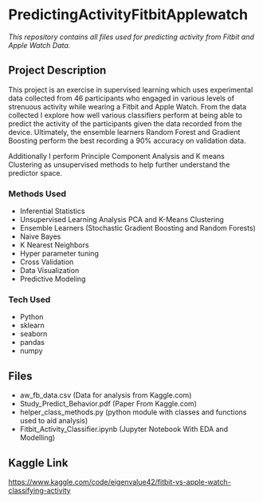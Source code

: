 # PredictingActivityFitbitApplewatch


*This repository contains all files used for predicting activity from Fitbit and Apple Watch Data.*

## Project Description
This project is an exercise in supervised learning which uses experimental data collected from 46 participants who engaged in various levels of strenuous activity while wearing a Fitbit and Apple Watch. From the data collected I explore how well various classifiers perform at being able to predict the activity of the participants given the data recorded from the device. Ultimately, the ensemble learners Random Forest and Gradient Boosting perform the best recording a 90% accuracy on validation data. 

Additionally I perform Principle Component Analysis and K means Clustering as unsupervised methods to help further understand the predictor space.

### Methods Used
* Inferential Statistics
* Unsupervised Learning Analysis PCA and K-Means Clustering
* Ensemble Learners (Stochastic Gradient Boosting and Random Forests)
* Naive Bayes
* K Nearest Neighbors
* Hyper parameter tuning
* Cross Validation
* Data Visualization
* Predictive Modeling

### Tech Used
* Python
* sklearn
* seaborn
* pandas
* numpy

## Files
* aw_fb_data.csv (Data for analysis from Kaggle.com)
* Study_Predict_Behavior.pdf (Paper From Kaggle.com)
* helper_class_methods.py (python module with classes and functions used to aid analysis)
* Fitbit_Activity_Classifier.ipynb (Jupyter Notebook With EDA and Modelling)


## Kaggle Link
https://www.kaggle.com/code/eigenvalue42/fitbit-vs-apple-watch-classifying-activity